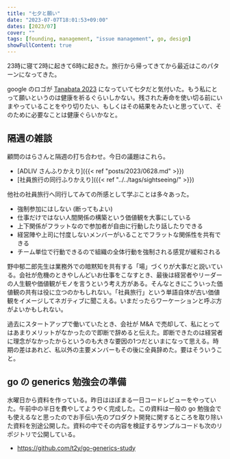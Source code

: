 ```yaml
---
title: "七夕と願い"
date: "2023-07-07T18:01:53+09:00"
dates: [2023/07]
cover: ""
tags: [founding, management, "issue management", go, design]
showFullContent: true
---
```


23時に寝て2時に起きて6時に起きた。旅行から帰ってきてから最近はこのパターンになってきた。

google のロゴが [Tanabata 2023](https://www.google.com/doodles/tanabata-2023) になっていて七夕だと気付いた。もう私にとって願いというのは健康を祈るぐらいしかない。残された寿命を使い切る前にいまやっていることをやり切りたい、もしくはその結果をみたいと思っていて、そのために必要なことは健康ぐらいかなと。

## 隔週の雑談

顧問のはらさんと隔週の打ち合わせ。今日の議題はこれら。

* [ADLIV さんふりかえり]({{< ref "posts/2023/0628.md" >}})
* [社員旅行の同行ふりかえり]({{< ref "../../tags/sightseeing/" >}})

他社の社員旅行へ同行してみての所感として学ぶことは多々あった。

* 強制参加にはしない (断ってもよい)
* 仕事だけではない人間関係の構築という価値観を大事にしている
* 上下関係がフラットなので参加者が自由に行動したり話したりできる
* 経営陣や上司に忖度しないメンバーがいることでフラットな関係性を共有できる
* チーム単位で行動できるので組織の全体行動を強制される感覚が緩和される

野中郁二郎先生は業務外での暗黙知を共有する「場」づくりが大事だと説いている。会社が危機のときやしんどいお仕事をこなすとき、最後は経営者やリーダーの人生観や価値観がモノを言うという考え方がある。そんなときにこういった価値観の共有は役に立つのかもしれない。「社員旅行」という単語自体が古い価値観をイメージしてネガティブに聞こえる。いまだったらワーケーションと呼ぶ方がよいかもしれない。

過去にスタートアップで働いていたとき、会社が M&A で売却して、私にとってはあまりメリットがなかったので即断で辞めると伝えた。即断できたのは経営者に理念がなかったからというのも大きな要因の1つだといまになって思える。時期の差はあれど、私以外の主要メンバーもその後に全員辞めた。要はそういうこと。

## go の generics 勉強会の準備

水曜日から資料を作っている。昨日はほぼまる一日コードレビューをやっていた。午前中の半日を費やしてようやく完成した。この資料は一般の go 勉強会でも使えるなと思ったのでお手伝い先のプロダクト開発に関するところを取り除いた資料を別途公開した。資料の中でその内容を検証するサンプルコードも次のリポジトリで公開している。

* https://github.com/t2y/go-generics-study
